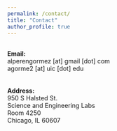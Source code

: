 ```yaml
---
permalink: /contact/
title: "Contact"
author_profile: true
---
```

<p>
<br><b>Email:</b>
<br>alperengormez [at] gmail [dot] com
<br>agorme2 [at] uic [dot] edu
<br>
<br>
<br><b>Address:</b>
<br>950 S Halsted St.
<br>Science and Engineering Labs
<br>Room 4250
<br>Chicago, IL 60607
</p>

